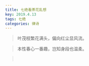 ```yaml
---
title: 七绝看茶花乱想
key: 2019.4.13
tags: 七绝
categories: 律诗
---
```


<blockquote class="blockquote-center">叶茂枝繁花满头，偏向红尘显风流。
</blockquote>
<blockquote class="blockquote-center">本性春心一番趣，岂知身段也温柔。
</blockquote>
<blockquote class="blockquote-center"></br>
</blockquote>
